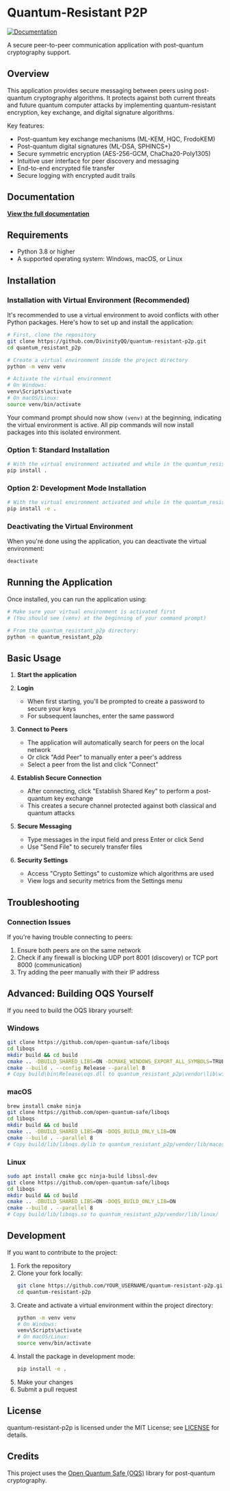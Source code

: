 # Quantum-Resistant P2P
[![Documentation](https://img.shields.io/badge/documentation-online-blue.svg)](https://divinityqq.github.io/quantum-resistant-p2p/)

A secure peer-to-peer communication application with post-quantum cryptography support.

## Overview

This application provides secure messaging between peers using post-quantum cryptography algorithms. It protects against both current threats and future quantum computer attacks by implementing quantum-resistant encryption, key exchange, and digital signature algorithms.

Key features:
- Post-quantum key exchange mechanisms (ML-KEM, HQC, FrodoKEM)
- Post-quantum digital signatures (ML-DSA, SPHINCS+)
- Secure symmetric encryption (AES-256-GCM, ChaCha20-Poly1305)
- Intuitive user interface for peer discovery and messaging
- End-to-end encrypted file transfer
- Secure logging with encrypted audit trails

## Documentation

**[View the full documentation](https://divinityqq.github.io/quantum-resistant-p2p/)**

## Requirements

- Python 3.8 or higher
- A supported operating system: Windows, macOS, or Linux

## Installation

### Installation with Virtual Environment (Recommended)

It's recommended to use a virtual environment to avoid conflicts with other Python packages. Here's how to set up and install the application:

```bash
# First, clone the repository
git clone https://github.com/DivinityQQ/quantum-resistant-p2p.git
cd quantum_resistant_p2p

# Create a virtual environment inside the project directory
python -m venv venv

# Activate the virtual environment
# On Windows:
venv\Scripts\activate
# On macOS/Linux:
source venv/bin/activate
```

Your command prompt should now show `(venv)` at the beginning, indicating the virtual environment is active. All pip commands will now install packages into this isolated environment.

### Option 1: Standard Installation

```bash
# With the virtual environment activated and while in the quantum_resistant_p2p directory:
pip install .
```

### Option 2: Development Mode Installation

```bash
# With the virtual environment activated and while in the quantum_resistant_p2p directory:
pip install -e .
```

### Deactivating the Virtual Environment

When you're done using the application, you can deactivate the virtual environment:

```bash
deactivate
```

## Running the Application

Once installed, you can run the application using:

```bash
# Make sure your virtual environment is activated first
# (You should see (venv) at the beginning of your command prompt)

# From the quantum_resistant_p2p directory:
python -m quantum_resistant_p2p
```

## Basic Usage

1. **Start the application**

2. **Login**
   - When first starting, you'll be prompted to create a password to secure your keys
   - For subsequent launches, enter the same password

3. **Connect to Peers**
   - The application will automatically search for peers on the local network
   - Or click "Add Peer" to manually enter a peer's address
   - Select a peer from the list and click "Connect"

4. **Establish Secure Connection**
   - After connecting, click "Establish Shared Key" to perform a post-quantum key exchange
   - This creates a secure channel protected against both classical and quantum attacks

5. **Secure Messaging**
   - Type messages in the input field and press Enter or click Send
   - Use "Send File" to securely transfer files

6. **Security Settings**
   - Access "Crypto Settings" to customize which algorithms are used
   - View logs and security metrics from the Settings menu

## Troubleshooting

### Connection Issues

If you're having trouble connecting to peers:

1. Ensure both peers are on the same network
2. Check if any firewall is blocking UDP port 8001 (discovery) or TCP port 8000 (communication)
3. Try adding the peer manually with their IP address

## Advanced: Building OQS Yourself

If you need to build the OQS library yourself:

### Windows

```bash
git clone https://github.com/open-quantum-safe/liboqs
cd liboqs
mkdir build && cd build
cmake .. -DBUILD_SHARED_LIBS=ON -DCMAKE_WINDOWS_EXPORT_ALL_SYMBOLS=TRUE
cmake --build . --config Release --parallel 8
# Copy build\bin\Release\oqs.dll to quantum_resistant_p2p\vendor\lib\windows\
```

### macOS

```bash
brew install cmake ninja
git clone https://github.com/open-quantum-safe/liboqs
cd liboqs
mkdir build && cd build
cmake .. -DBUILD_SHARED_LIBS=ON -DOQS_BUILD_ONLY_LIB=ON
cmake --build . --parallel 8
# Copy build/lib/liboqs.dylib to quantum_resistant_p2p/vendor/lib/macos/
```

### Linux

```bash
sudo apt install cmake gcc ninja-build libssl-dev
git clone https://github.com/open-quantum-safe/liboqs
cd liboqs
mkdir build && cd build
cmake .. -DBUILD_SHARED_LIBS=ON -DOQS_BUILD_ONLY_LIB=ON
cmake --build . --parallel 8
# Copy build/lib/liboqs.so to quantum_resistant_p2p/vendor/lib/linux/
```

## Development

If you want to contribute to the project:

1. Fork the repository
2. Clone your fork locally:
   ```bash
   git clone https://github.com/YOUR_USERNAME/quantum-resistant-p2p.git
   cd quantum-resistant-p2p
   ```
3. Create and activate a virtual environment within the project directory: 
   ```bash
   python -m venv venv
   # On Windows:
   venv\Scripts\activate
   # On macOS/Linux:
   source venv/bin/activate
   ```
4. Install the package in development mode: 
   ```bash
   pip install -e .
   ```
5. Make your changes
6. Submit a pull request

## License

quantum-resistant-p2p is licensed under the MIT License; see
[LICENSE](https://github.com/DivinityQQ/quantum-resistant-p2p/blob/main/LICENSE)
for details.

## Credits

This project uses the [Open Quantum Safe (OQS)](https://openquantumsafe.org/) library for post-quantum cryptography.
